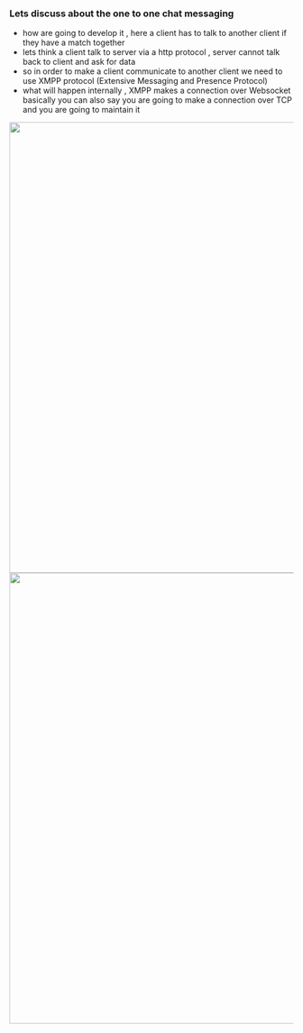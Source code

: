 ### Lets discuss about the one to one chat messaging 
- how are going to develop it , here a client has to talk to another client if they have a match together
- lets think a client talk to server via a http protocol , server cannot talk back to client and ask for data
- so in order to make a client communicate to another client we need to use XMPP protocol (Extensive Messaging and Presence Protocol)
- what will happen internally , XMPP makes a connection over Websocket basically you can also say you are going to make a connection over TCP and you are going to maintain it 

<img width=600 height=800 src="https://github.com/user-attachments/assets/1d7186de-243c-48bc-a12e-7f29bce5277e">

<img width=600 height=800 src="https://github.com/user-attachments/assets/6b18bcac-dc78-4bff-91db-33f118f6adb4">
